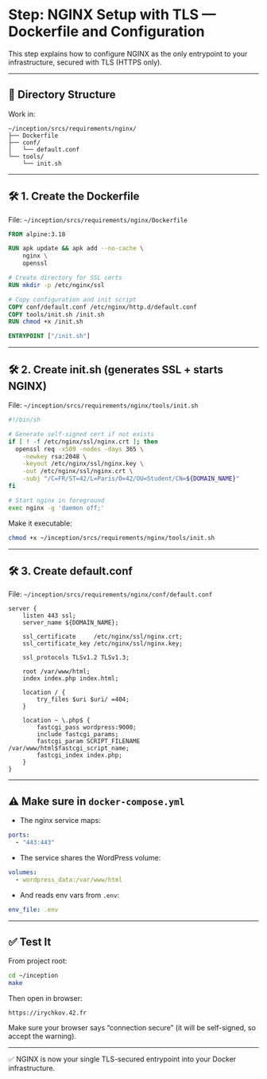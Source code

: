 
# Step: NGINX Setup with TLS — Dockerfile and Configuration

This step explains how to configure NGINX as the only entrypoint to your infrastructure, secured with TLS (HTTPS only).

---

## 📁 Directory Structure

Work in:

```
~/inception/srcs/requirements/nginx/
├── Dockerfile
├── conf/
│   └── default.conf
└── tools/
    └── init.sh
```

---

## 🛠️ 1. Create the Dockerfile

File: `~/inception/srcs/requirements/nginx/Dockerfile`

```Dockerfile
FROM alpine:3.18

RUN apk update && apk add --no-cache \
    nginx \
    openssl

# Create directory for SSL certs
RUN mkdir -p /etc/nginx/ssl

# Copy configuration and init script
COPY conf/default.conf /etc/nginx/http.d/default.conf
COPY tools/init.sh /init.sh
RUN chmod +x /init.sh

ENTRYPOINT ["/init.sh"]
```

---

## 🛠️ 2. Create init.sh (generates SSL + starts NGINX)

File: `~/inception/srcs/requirements/nginx/tools/init.sh`

```bash
#!/bin/sh

# Generate self-signed cert if not exists
if [ ! -f /etc/nginx/ssl/nginx.crt ]; then
  openssl req -x509 -nodes -days 365 \
    -newkey rsa:2048 \
    -keyout /etc/nginx/ssl/nginx.key \
    -out /etc/nginx/ssl/nginx.crt \
    -subj "/C=FR/ST=42/L=Paris/O=42/OU=Student/CN=${DOMAIN_NAME}"
fi

# Start nginx in foreground
exec nginx -g 'daemon off;'
```

Make it executable:

```bash
chmod +x ~/inception/srcs/requirements/nginx/tools/init.sh
```

---

## 🛠️ 3. Create default.conf

File: `~/inception/srcs/requirements/nginx/conf/default.conf`

```nginx
server {
    listen 443 ssl;
    server_name ${DOMAIN_NAME};

    ssl_certificate     /etc/nginx/ssl/nginx.crt;
    ssl_certificate_key /etc/nginx/ssl/nginx.key;

    ssl_protocols TLSv1.2 TLSv1.3;

    root /var/www/html;
    index index.php index.html;

    location / {
        try_files $uri $uri/ =404;
    }

    location ~ \.php$ {
        fastcgi_pass wordpress:9000;
        include fastcgi_params;
        fastcgi_param SCRIPT_FILENAME /var/www/html$fastcgi_script_name;
        fastcgi_index index.php;
    }
}
```

---

## ⚠️ Make sure in `docker-compose.yml`

- The nginx service maps:
```yaml
ports:
  - "443:443"
```

- The service shares the WordPress volume:
```yaml
volumes:
  - wordpress_data:/var/www/html
```

- And reads env vars from `.env`:
```yaml
env_file: .env
```

---

## ✅ Test It

From project root:

```bash
cd ~/inception
make
```

Then open in browser:
```
https://irychkov.42.fr
```

Make sure your browser says “connection secure” (it will be self-signed, so accept the warning).

---

✅ NGINX is now your single TLS-secured entrypoint into your Docker infrastructure.
